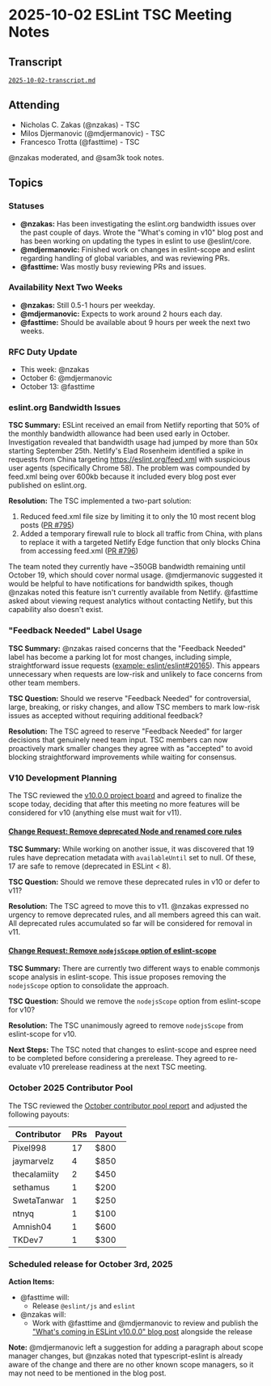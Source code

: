 # 2025-10-02 ESLint TSC Meeting Notes

## Transcript

[`2025-10-02-transcript.md`](2025-10-02-transcript.md)

## Attending

- Nicholas C. Zakas (@nzakas) - TSC
- Milos Djermanovic (@mdjermanovic) - TSC
- Francesco Trotta (@fasttime) - TSC

@nzakas moderated, and @sam3k took notes.

## Topics

### Statuses

* **@nzakas:** Has been investigating the eslint.org bandwidth issues over the past couple of days. Wrote the "What's coming in v10" blog post and has been working on updating the types in eslint to use @eslint/core.
* **@mdjermanovic:** Finished work on changes in eslint-scope and eslint regarding handling of global variables, and was reviewing PRs.
* **@fasttime:** Was mostly busy reviewing PRs and issues.

### Availability Next Two Weeks

* **@nzakas:** Still 0.5-1 hours per weekday.
* **@mdjermanovic:** Expects to work around 2 hours each day.
* **@fasttime:** Should be available about 9 hours per week the next two weeks.

### RFC Duty Update

* This week: @nzakas
* October 6: @mdjermanovic
* October 13: @fasttime

### eslint.org Bandwidth Issues

**TSC Summary:** ESLint received an email from Netlify reporting that 50% of the monthly bandwidth allowance had been used early in October. Investigation revealed that bandwidth usage had jumped by more than 50x starting September 25th. Netlify's Elad Rosenheim identified a spike in requests from China targeting https://eslint.org/feed.xml with suspicious user agents (specifically Chrome 58). The problem was compounded by feed.xml being over 600kb because it included every blog post ever published on eslint.org.

**Resolution:** The TSC implemented a two-part solution:
1. Reduced feed.xml file size by limiting it to only the 10 most recent blog posts ([PR #795](https://github.com/eslint/eslint.org/pull/795))
2. Added a temporary firewall rule to block all traffic from China, with plans to replace it with a targeted Netlify Edge function that only blocks China from accessing feed.xml ([PR #796](https://github.com/eslint/eslint.org/pull/796))

The team noted they currently have ~350GB bandwidth remaining until October 19, which should cover normal usage. @mdjermanovic suggested it would be helpful to have notifications for bandwidth spikes, though @nzakas noted this feature isn't currently available from Netlify. @fasttime asked about viewing request analytics without contacting Netlify, but this capability also doesn't exist.

### "Feedback Needed" Label Usage

**TSC Summary:** @nzakas raised concerns that the "Feedback Needed" label has become a parking lot for most changes, including simple, straightforward issue requests ([example: eslint/eslint#20165](https://github.com/eslint/eslint/issues/20165)). This appears unnecessary when requests are low-risk and unlikely to face concerns from other team members.

**TSC Question:** Should we reserve "Feedback Needed" for controversial, large, breaking, or risky changes, and allow TSC members to mark low-risk issues as accepted without requiring additional feedback?

**Resolution:** The TSC agreed to reserve "Feedback Needed" for larger decisions that genuinely need team input. TSC members can now proactively mark smaller changes they agree with as "accepted" to avoid blocking straightforward improvements while waiting for consensus.

### V10 Development Planning

The TSC reviewed the [v10.0.0 project board](https://github.com/orgs/eslint/projects/6) and agreed to finalize the scope today, deciding that after this meeting no more features will be considered for v10 (anything else must wait for v11).

#### [Change Request: Remove deprecated Node and renamed core rules](https://github.com/eslint/eslint/issues/20171)

**TSC Summary:** While working on another issue, it was discovered that 19 rules have deprecation metadata with `availableUntil` set to null. Of these, 17 are safe to remove (deprecated in ESLint < 8).

**TSC Question:** Should we remove these deprecated rules in v10 or defer to v11?

**Resolution:** The TSC agreed to move this to v11. @nzakas expressed no urgency to remove deprecated rules, and all members agreed this can wait. All deprecated rules accumulated so far will be considered for removal in v11.

#### [Change Request: Remove `nodejsScope` option of eslint-scope](https://github.com/eslint/js/issues/697)

**TSC Summary:** There are currently two different ways to enable commonjs scope analysis in eslint-scope. This issue proposes removing the `nodejsScope` option to consolidate the approach.

**TSC Question:** Should we remove the `nodejsScope` option from eslint-scope for v10?

**Resolution:** The TSC unanimously agreed to remove `nodejsScope` from eslint-scope for v10.

**Next Steps:** The TSC noted that changes to eslint-scope and espree need to be completed before considering a prerelease. They agreed to re-evaluate v10 prerelease readiness at the next TSC meeting.

### October 2025 Contributor Pool

The TSC reviewed the [October contributor pool report](https://github.com/eslint/tsc-meetings/blob/main/notes/2025/2025-10-01-contributor-pool.md) and adjusted the following payouts:

| Contributor   | PRs | Payout |
|---------------|-----|--------|
| Pixel998      | 17  | $800   |
| jaymarvelz    | 4   | $850   |
| thecalamiity  | 2   | $450   |
| sethamus      | 1   | $200   |
| SwetaTanwar   | 1   | $250   |
| ntnyq         | 1   | $100   |
| Amnish04      | 1   | $600   |
| TKDev7        | 1   | $300   |

### Scheduled release for October 3rd, 2025

**Action Items:**

- @fasttime will:
  - Release `@eslint/js` and `eslint`
- @nzakas will:
  - Work with @fasttime and @mdjermanovic to review and publish the ["What's coming in ESLint v10.0.0" blog post](https://github.com/eslint/eslint.org/pull/792) alongside the release

**Note:** @mdjermanovic left a suggestion for adding a paragraph about scope manager changes, but @nzakas noted that typescript-eslint is already aware of the change and there are no other known scope managers, so it may not need to be mentioned in the blog post.
